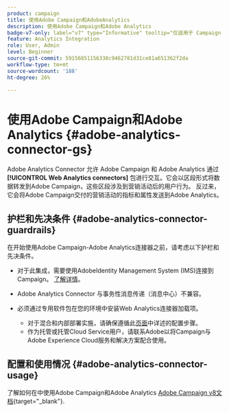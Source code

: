 ```yaml
---
product: campaign
title: 使用Adobe Campaign和AdobeAnalytics
description: 使用Adobe Campaign和Adobe Analytics
badge-v7-only: label="v7" type="Informative" tooltip="仅适用于 Campaign Classic v7"
feature: Analytics Integration
role: User, Admin
level: Beginner
source-git-commit: 59156851156338c9462781d31ce81a651362f2da
workflow-type: tm+mt
source-wordcount: '188'
ht-degree: 26%

---
```


# 使用Adobe Campaign和Adobe Analytics {#adobe-analytics-connector-gs}

Adobe Analytics Connector 允许 Adobe Campaign 和 Adobe Analytics 通过 **[!UICONTROL Web Analytics connectors]** 包进行交互。它会以区段形式将数据转发到Adobe Campaign，这些区段涉及到营销活动后的用户行为。 反过来，它会将Adobe Campaign交付的营销活动的指标和属性发送到Adobe Analytics。

## 护栏和先决条件 {#adobe-analytics-connector-guardrails}

在开始使用Adobe Campaign-Adobe Analytics连接器之前，请考虑以下护栏和先决条件。

* 对于此集成，需要使用AdobeIdentity Management System (IMS)连接到Campaign。 [了解详情](../../integrations/using/about-adobe-id.md)。

* Adobe Analytics Connector 与事务性消息传递（消息中心）不兼容。

* 必须通过专用软件包在您的环境中安装Web Analytics连接器加载项。

   * 对于混合和内部部署实施，请确保遵循此[页面](../../platform/using/adobe-analytics-provisioning.md)中详述的配置步骤。
   * 作为托管或托管Cloud Service用户，请联系Adobe以将Campaign与Adobe Experience Cloud服务和解决方案配合使用。


## 配置和使用情况 {#adobe-analytics-connector-usage}

了解如何在中使用Adobe Campaign和Adobe Analytics [Adobe Campaign v8文档](https://experienceleague.adobe.com/en/docs/campaign/campaign-v8/connect/ac-aa){target="_blank"}.

